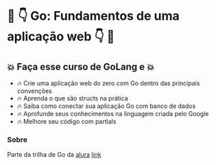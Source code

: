 # :eyes: :point_down: Go: Fundamentos de uma aplicação web :point_down: :eyes:


  ## :boom: Faça esse curso de GoLang e :boom:

- :fire: Crie uma aplicação web do zero com Go dentro das principais convenções
- :fire: Aprenda o que são structs na prática
- :fire: Saiba como conectar sua aplicação Go com banco de dados
- :fire: Aprofunde seus conhecimentos na linguagem criada pelo Google
- :fire: Melhore seu código com partials





### Sobre
Parte da trilha de Go da [alura](https://cursos.alura.com.br)
[link](https://cursos.alura.com.br/course/go-lang-web)

